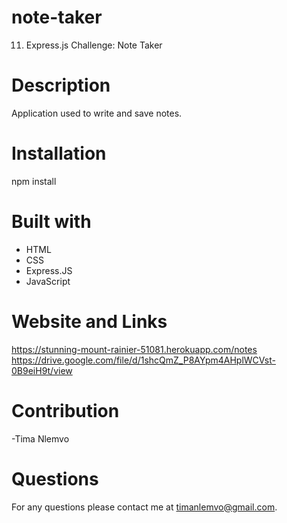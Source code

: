 # note-taker
11. Express.js Challenge: Note Taker

# Description
Application used to write and save notes.

# Installation
npm install

# Built with
* HTML
* CSS
* Express.JS
* JavaScript


# Website and Links
https://stunning-mount-rainier-51081.herokuapp.com/notes
https://drive.google.com/file/d/1shcQmZ_P8AYpm4AHplWCVst-0B9eiH9t/view

# Contribution
-Tima Nlemvo

# Questions
For any questions please contact me at timanlemvo@gmail.com.